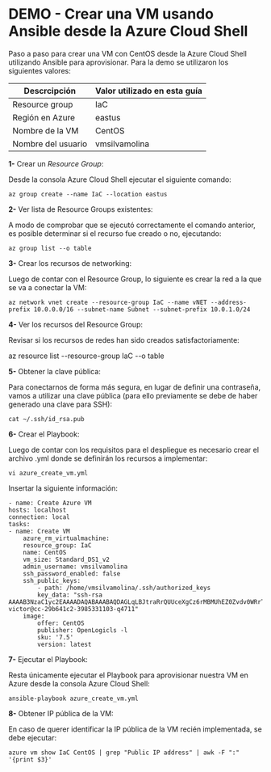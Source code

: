 # DEMO - Crear una VM usando Ansible desde la Azure Cloud Shell

Paso a paso para crear una VM con CentOS desde la Azure Cloud Shell utilizando Ansible para aprovisionar.
Para la demo se utilizaron los siguientes valores:

| **Descrcipción** | **Valor utilizado en esta guía** |
| --- | --- |
| Resource group | IaC |
| Región en Azure | eastus |
| Nombre de la VM | CentOS |
| Nombre del usuario | vmsilvamolina |

**1-** Crear un *Resource Group*:

Desde la consola Azure Cloud Shell ejecutar el siguiente comando:

    az group create --name IaC --location eastus


**2-** Ver lista de Resource Groups existentes:

A modo de comprobar que se ejecutó correctamente el comando anterior, es posible determinar si el recurso fue creado o no, ejecutando:

    az group list --o table

**3-** Crear los recursos de networking:

Luego de contar con el Resource Group, lo siguiente es crear la red a la que se va a conectar la VM:

    az network vnet create --resource-group IaC --name vNET --address-prefix 10.0.0.0/16 --subnet-name Subnet --subnet-prefix 10.0.1.0/24

**4-** Ver los recursos del Resource Group:

Revisar si los recursos de redes han sido creados satisfactoriamente:

az resource list --resource-group IaC --o table

**5-** Obtener la clave pública:

Para conectarnos de forma más segura, en lugar de definir una contraseña, vamos a utilizar una clave pública (para ello previamente se debe de haber generado una clave para SSH):

    cat ~/.ssh/id_rsa.pub

**6-** Crear el Playbook:

Luego de contar con los requisitos para el despliegue es necesario crear el archivo .yml donde se definirán los recursos a implementar:

    vi azure_create_vm.yml

Insertar la siguiente información:

    - name: Create Azure VM
    hosts: localhost
    connection: local
    tasks:
    - name: Create VM
        azure_rm_virtualmachine:
        resource_group: IaC
        name: CentOS
        vm_size: Standard_DS1_v2
        admin_username: vmsilvamolina
        ssh_password_enabled: false
        ssh_public_keys: 
            - path: /home/vmsilvamolina/.ssh/authorized_keys
            key_data: "ssh-rsa AAAAB3NzaC1yc2EAAAADAQABAAABAQDAGLqLBJtraRrQUUceXgCz6rMBMUhEZ0Zvdv0WRrTWWotDWV/4DSmuiGES0e3KS/quMZ6AnaWc91iRqsuXpKXB+RkWEbhUHMg9nsjPvSR1bC5n8/KErRhgWevlCHhurA3inUotSZA0b92zPIk+URvpKbuZfrFXf5yEbctBmXY2hudSDDJX2RvDsPyOyr4/dLkBrzUDdEydYC183DkdiSs49v3bmUDy0WPeIFL2ziCyIoHci/GG1+gkTssdHeVazPWwLweW/6T02EGmAI2dqe6DceQ7+AC5N+Es/rLMxl17ban6gewMz6umSktoMqhT0MCmBFY9TnWbDqJWIW908q1N victor@cc-29b641c2-3985331103-q4711"
        image:
            offer: CentOS
            publisher: OpenLogicls -l
            sku: '7.5'
            version: latest

**7-** Ejecutar el Playbook:

Resta únicamente ejecutar el Playbook para aprovisionar nuestra VM en Azure desde la consola Azure Cloud Shell:

    ansible-playbook azure_create_vm.yml

**8-** Obtener IP pública de la VM:

En caso de querer identificar la IP pública de la VM recién implementada, se debe ejecutar:

    azure vm show IaC CentOS | grep "Public IP address" | awk -F ":" '{print $3}'